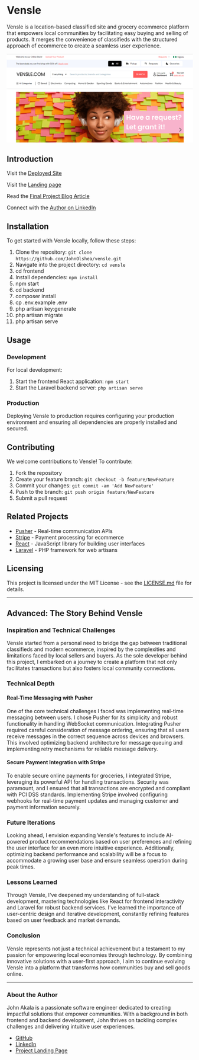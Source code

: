 # Vensle

Vensle is a location-based classified site and grocery ecommerce platform that empowers local communities by facilitating easy buying and selling of products. It merges the convenience of classifieds with the structured approach of ecommerce to create a seamless user experience.

![Vensle Screenshot](frontend/src/assets/img/screenshot/home.png)
<!-- Replace with an actual screenshot URL of your application -->

## Introduction

Visit the [Deployed Site](https://nominet.vensle.com/)

Visit the [Landing page](http://home.vensle.com/)

Read the [Final Project Blog Article](https://olshea.hashnode.dev/building-vensle-a-location-based-marketplace)

Connect with the [Author on LinkedIn](https://www.linkedin.com/in/john-akala-4b42075a/)

## Installation

To get started with Vensle locally, follow these steps:

1. Clone the repository: `git clone https://github.com/JohnOlshea/vensle.git`
2. Navigate into the project directory: `cd vensle`
3. cd frontend
4. Install dependencies: `npm install`
5. npm start
6. cd backend
7. composer install
8. cp .env.example .env
9. php artisan key:generate
10. php artisan migrate
11. php artisan serve


## Usage

### Development

For local development:

1. Start the frontend React application: `npm start`
2. Start the Laravel backend server: `php artisan serve`

### Production

Deploying Vensle to production requires configuring your production environment and ensuring all dependencies are properly installed and secured.

## Contributing

We welcome contributions to Vensle! To contribute:

1. Fork the repository
2. Create your feature branch: `git checkout -b feature/NewFeature`
3. Commit your changes: `git commit -am 'Add NewFeature'`
4. Push to the branch: `git push origin feature/NewFeature`
5. Submit a pull request

## Related Projects

- [Pusher](https://pusher.com/) - Real-time communication APIs
- [Stripe](https://stripe.com/) - Payment processing for ecommerce
- [React](https://reactjs.org/) - JavaScript library for building user interfaces
- [Laravel](https://laravel.com/) - PHP framework for web artisans

## Licensing

This project is licensed under the MIT License - see the [LICENSE.md](LICENSE.md) file for details.

---

## Advanced: The Story Behind Vensle

### Inspiration and Technical Challenges

Vensle started from a personal need to bridge the gap between traditional classifieds and modern ecommerce, inspired by the complexities and limitations faced by local sellers and buyers. As the sole developer behind this project, I embarked on a journey to create a platform that not only facilitates transactions but also fosters local community connections.

### Technical Depth

#### Real-Time Messaging with Pusher

One of the core technical challenges I faced was implementing real-time messaging between users. I chose Pusher for its simplicity and robust functionality in handling WebSocket communication. Integrating Pusher required careful consideration of message ordering, ensuring that all users receive messages in the correct sequence across devices and browsers. This involved optimizing backend architecture for message queuing and implementing retry mechanisms for reliable message delivery.

#### Secure Payment Integration with Stripe

To enable secure online payments for groceries, I integrated Stripe, leveraging its powerful API for handling transactions. Security was paramount, and I ensured that all transactions are encrypted and compliant with PCI DSS standards. Implementing Stripe involved configuring webhooks for real-time payment updates and managing customer and payment information securely.

### Future Iterations

Looking ahead, I envision expanding Vensle's features to include AI-powered product recommendations based on user preferences and refining the user interface for an even more intuitive experience. Additionally, optimizing backend performance and scalability will be a focus to accommodate a growing user base and ensure seamless operation during peak times.

### Lessons Learned

Through Vensle, I've deepened my understanding of full-stack development, mastering technologies like React for frontend interactivity and Laravel for robust backend services. I've learned the importance of user-centric design and iterative development, constantly refining features based on user feedback and market demands.

### Conclusion

Vensle represents not just a technical achievement but a testament to my passion for empowering local economies through technology. By combining innovative solutions with a user-first approach, I aim to continue evolving Vensle into a platform that transforms how communities buy and sell goods online.

---

### About the Author

John Akala is a passionate software engineer dedicated to creating impactful solutions that empower communities. With a background in both frontend and backend development, John thrives on tackling complex challenges and delivering intuitive user experiences.

- [GitHub](https://github.com/JohnOlshea/vensle)
- [LinkedIn](https://www.linkedin.com/in/john-akala-4b42075a/)
- [Project Landing Page](https://home.vensle.com/)
